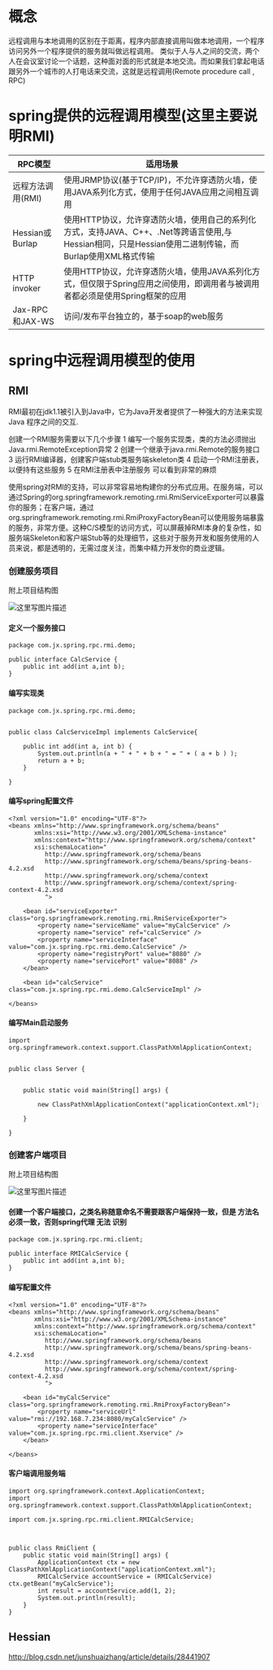 # 概念
远程调用与本地调用的区别在于距离，程序内部直接调用叫做本地调用，一个程序访问另外一个程序提供的服务就叫做远程调用。
类似于人与人之间的交流，两个人在会议室讨论一个话题，这种面对面的形式就是本地交流。而如果我们拿起电话跟另外一个城市的人打电话来交流，这就是远程调用(Remote procedure call , RPC)


# spring提供的远程调用模型(这里主要说明RMI)
| RPC模型 | 适用场景 |
| ------------- | -----|
| 远程方法调用(RMI) | 使用JRMP协议(基于TCP/IP)，不允许穿透防火墙，使用JAVA系列化方式，使用于任何JAVA应用之间相互调用 |
|Hessian或Burlap|使用HTTP协议，允许穿透防火墙，使用自己的系列化方式，支持JAVA、C++、.Net等跨语言使用,与Hessian相同，只是Hessian使用二进制传输，而Burlap使用XML格式传输|
|HTTP invoker|使用HTTP协议，允许穿透防火墙，使用JAVA系列化方式，但仅限于Spring应用之间使用，即调用者与被调用者都必须是使用Spring框架的应用|
|Jax-RPC和JAX-WS|访问/发布平台独立的，基于soap的web服务|

# spring中远程调用模型的使用
## RMI
RMI最初在jdk1.1被引入到Java中，它为Java开发者提供了一种强大的方法来实现 Java 程序之间的交互.

创建一个RMI服务需要以下几个步骤
1  编写一个服务实现类，类的方法必须抛出Java.rmi.RemoteException异常
2  创建一个继承于java.rmi.Remote的服务接口
3  运行RMI编译器，创建客户端stub类服务端skeleton类
4  启动一个RMI注册表，以便持有这些服务
5  在RMI注册表中注册服务
可以看到非常的麻烦

使用spring对RMI的支持，可以非常容易地构建你的分布式应用。在服务端，可以通过Spring的org.springframework.remoting.rmi.RmiServiceExporter可以暴露你的服务；在客户端，通过org.springframework.remoting.rmi.RmiProxyFactoryBean可以使用服务端暴露的服务，非常方便。这种C/S模型的访问方式，可以屏蔽掉RMI本身的复杂性，如服务端Skeleton和客户端Stub等的处理细节，这些对于服务开发和服务使用的人员来说，都是透明的，无需过度关注，而集中精力开发你的商业逻辑。


### 创建服务项目

附上项目结构图

![这里写图片描述](http://img.blog.csdn.net/20170518114410100?watermark/2/text/aHR0cDovL2Jsb2cuY3Nkbi5uZXQvaml1eGlhbzE5OTEzMg==/font/5a6L5L2T/fontsize/400/fill/I0JBQkFCMA==/dissolve/70/gravity/SouthEast)

#### 定义一个服务接口

```
package com.jx.spring.rpc.rmi.demo;

public interface CalcService {
    public int add(int a,int b);
}
```

#### 编写实现类

```
package com.jx.spring.rpc.rmi.demo;


public class CalcServiceImpl implements CalcService{

	public int add(int a, int b) {
		System.out.println(a + " + " + b + " = " + ( a + b ) );
		return a + b;
	}

}
```
#### 编写spring配置文件

```
<?xml version="1.0" encoding="UTF-8"?>  
<beans xmlns="http://www.springframework.org/schema/beans"
       xmlns:xsi="http://www.w3.org/2001/XMLSchema-instance"
       xmlns:context="http://www.springframework.org/schema/context"
       xsi:schemaLocation="
          http://www.springframework.org/schema/beans
          http://www.springframework.org/schema/beans/spring-beans-4.2.xsd
          http://www.springframework.org/schema/context    
      	  http://www.springframework.org/schema/context/spring-context-4.2.xsd
          ">
	
	<bean id="serviceExporter" class="org.springframework.remoting.rmi.RmiServiceExporter">  
        <property name="serviceName" value="myCalcService" />  
        <property name="service" ref="calcService" />  
        <property name="serviceInterface" value="com.jx.spring.rpc.rmi.demo.CalcService" />  
        <property name="registryPort" value="8080" />
        <property name="servicePort" value="8088" />
    </bean>  
  
    <bean id="calcService" class="com.jx.spring.rpc.rmi.demo.CalcServiceImpl" />
    
</beans>
```
#### 编写Main启动服务

```
import org.springframework.context.support.ClassPathXmlApplicationContext;


public class Server {
	
	
	public static void main(String[] args) {
		
		new ClassPathXmlApplicationContext("applicationContext.xml"); 
		
	}
	
}
```

### 创建客户端项目

附上项目结构图

![这里写图片描述](http://img.blog.csdn.net/20170518114703491?watermark/2/text/aHR0cDovL2Jsb2cuY3Nkbi5uZXQvaml1eGlhbzE5OTEzMg==/font/5a6L5L2T/fontsize/400/fill/I0JBQkFCMA==/dissolve/70/gravity/SouthEast)

#### 创建一个客户端接口，之类名称随意命名不需要跟客户端保持一致，但是  方法名必须一致，否则spring代理 无法 识别

```
package com.jx.spring.rpc.rmi.client;

public interface RMICalcService {
    public int add(int a,int b);
}
```
#### 编写配置文件

```
<?xml version="1.0" encoding="UTF-8"?>  
<beans xmlns="http://www.springframework.org/schema/beans"
       xmlns:xsi="http://www.w3.org/2001/XMLSchema-instance"
       xmlns:context="http://www.springframework.org/schema/context"
       xsi:schemaLocation="
          http://www.springframework.org/schema/beans
          http://www.springframework.org/schema/beans/spring-beans-4.2.xsd
          http://www.springframework.org/schema/context    
      	  http://www.springframework.org/schema/context/spring-context-4.2.xsd
          ">
          
	<bean id="myCalcService" class="org.springframework.remoting.rmi.RmiProxyFactoryBean">  
        <property name="serviceUrl" value="rmi://192.168.7.234:8080/myCalcService" />  
        <property name="serviceInterface" value="com.jx.spring.rpc.rmi.client.Xservice" />  
    </bean>
	
</beans>
```

#### 客户端调用服务端

```
import org.springframework.context.ApplicationContext;
import org.springframework.context.support.ClassPathXmlApplicationContext;

import com.jx.spring.rpc.rmi.client.RMICalcService;



public class RmiClient {
	public static void main(String[] args) {
		ApplicationContext ctx = new ClassPathXmlApplicationContext("applicationContext.xml");  
		RMICalcService accountService = (RMICalcService) ctx.getBean("myCalcService");  
		int result = accountService.add(1, 2);
		System.out.println(result);
	}
}
```


## Hessian
http://blog.csdn.net/junshuaizhang/article/details/28441907

